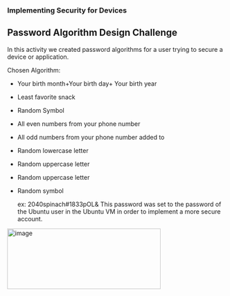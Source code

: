 ### Implementing Security for Devices

## Password Algorithm Design Challenge

In this activity we created password algorithms for a user trying to secure a device or application. 

Chosen Algorithm: 
- Your birth month+Your birth day+ Your birth year
- Least favorite snack
- Random Symbol
- All even numbers from your phone number
- All odd numbers from your phone number added to
- Random lowercase letter
- Random uppercase letter
- Random uppercase letter
- Random symbol

  ex: 2040spinach#1833pOL&
  This password was set to the password of the Ubuntu user in the Ubuntu VM in order to implement a more secure account.
<img width="354" height="140" alt="image" src="https://github.com/user-attachments/assets/a3b318dd-bea5-42f7-ad50-1824c465a1ca" />
